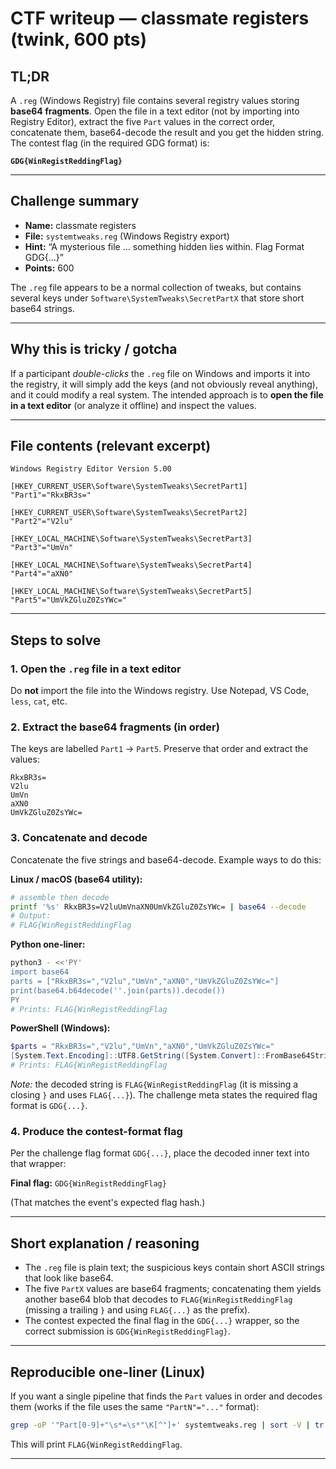# CTF writeup — **classmate registers** (twink, 600 pts)

## TL;DR

A `.reg` (Windows Registry) file contains several registry values storing **base64 fragments**. Open the file in a text editor (not by importing into Registry Editor), extract the five `Part` values in the correct order, concatenate them, base64-decode the result and you get the hidden string. The contest flag (in the required GDG format) is:

**`GDG{WinRegistReddingFlag}`**

---

## Challenge summary

* **Name:** classmate registers
* **File:** `systemtweaks.reg` (Windows Registry export)
* **Hint:** “A mysterious file … something hidden lies within. Flag Format GDG{...}”
* **Points:** 600

The `.reg` file appears to be a normal collection of tweaks, but contains several keys under `Software\SystemTweaks\SecretPartX` that store short base64 strings.

---

## Why this is tricky / gotcha

If a participant *double-clicks* the `.reg` file on Windows and imports it into the registry, it will simply add the keys (and not obviously reveal anything), and it could modify a real system. The intended approach is to **open the file in a text editor** (or analyze it offline) and inspect the values.

---

## File contents (relevant excerpt)

```reg
Windows Registry Editor Version 5.00

[HKEY_CURRENT_USER\Software\SystemTweaks\SecretPart1]
"Part1"="RkxBR3s="

[HKEY_CURRENT_USER\Software\SystemTweaks\SecretPart2]
"Part2"="V2lu"

[HKEY_LOCAL_MACHINE\Software\SystemTweaks\SecretPart3]
"Part3"="UmVn"

[HKEY_LOCAL_MACHINE\Software\SystemTweaks\SecretPart4]
"Part4"="aXN0"

[HKEY_LOCAL_MACHINE\Software\SystemTweaks\SecretPart5]
"Part5"="UmVkZGluZ0ZsYWc="
```

---

## Steps to solve

### 1. Open the `.reg` file in a text editor

Do **not** import the file into the Windows registry. Use Notepad, VS Code, `less`, `cat`, etc.

### 2. Extract the base64 fragments (in order)

The keys are labelled `Part1` → `Part5`. Preserve that order and extract the values:

```
RkxBR3s=
V2lu
UmVn
aXN0
UmVkZGluZ0ZsYWc=
```

### 3. Concatenate and decode

Concatenate the five strings and base64-decode. Example ways to do this:

**Linux / macOS (base64 utility):**

```bash
# assemble then decode
printf '%s' RkxBR3s=V2luUmVnaXN0UmVkZGluZ0ZsYWc= | base64 --decode
# Output:
# FLAG{WinRegistReddingFlag
```

**Python one-liner:**

```bash
python3 - <<'PY'
import base64
parts = ["RkxBR3s=","V2lu","UmVn","aXN0","UmVkZGluZ0ZsYWc="]
print(base64.b64decode(''.join(parts)).decode())
PY
# Prints: FLAG{WinRegistReddingFlag
```

**PowerShell (Windows):**

```powershell
$parts = "RkxBR3s=","V2lu","UmVn","aXN0","UmVkZGluZ0ZsYWc="
[System.Text.Encoding]::UTF8.GetString([System.Convert]::FromBase64String(($parts -join '')))
# Prints: FLAG{WinRegistReddingFlag
```

*Note:* the decoded string is `FLAG{WinRegistReddingFlag` (it is missing a closing `}` and uses `FLAG{...}`). The challenge meta states the required flag format is `GDG{...}`.

### 4. Produce the contest-format flag

Per the challenge flag format `GDG{...}`, place the decoded inner text into that wrapper:

**Final flag:** `GDG{WinRegistReddingFlag}`

(That matches the event's expected flag hash.)

---

## Short explanation / reasoning

* The `.reg` file is plain text; the suspicious keys contain short ASCII strings that look like base64.
* The five `PartX` values are base64 fragments; concatenating them yields another base64 blob that decodes to `FLAG{WinRegistReddingFlag` (missing a trailing `}` and using `FLAG{...}` as the prefix).
* The contest expected the final flag in the `GDG{...}` wrapper, so the correct submission is `GDG{WinRegistReddingFlag}`.

---

## Reproducible one-liner (Linux)

If you want a single pipeline that finds the `Part` values in order and decodes them (works if the file uses the same `"PartN"="..."` format):

```bash
grep -oP '"Part[0-9]+"\s*=\s*"\K[^"]+' systemtweaks.reg | sort -V | tr -d '\n' | base64 --decode
```

This will print `FLAG{WinRegistReddingFlag`.

---

